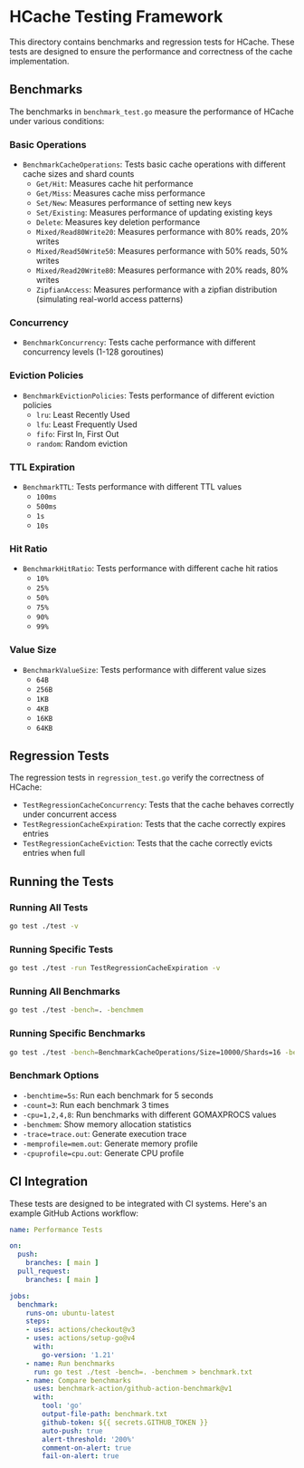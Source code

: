 # HCache Testing Framework

This directory contains benchmarks and regression tests for HCache. These tests are designed to ensure the performance and correctness of the cache implementation.

## Benchmarks

The benchmarks in `benchmark_test.go` measure the performance of HCache under various conditions:

### Basic Operations

- `BenchmarkCacheOperations`: Tests basic cache operations with different cache sizes and shard counts
  - `Get/Hit`: Measures cache hit performance
  - `Get/Miss`: Measures cache miss performance
  - `Set/New`: Measures performance of setting new keys
  - `Set/Existing`: Measures performance of updating existing keys
  - `Delete`: Measures key deletion performance
  - `Mixed/Read80Write20`: Measures performance with 80% reads, 20% writes
  - `Mixed/Read50Write50`: Measures performance with 50% reads, 50% writes
  - `Mixed/Read20Write80`: Measures performance with 20% reads, 80% writes
  - `ZipfianAccess`: Measures performance with a zipfian distribution (simulating real-world access patterns)

### Concurrency

- `BenchmarkConcurrency`: Tests cache performance with different concurrency levels (1-128 goroutines)

### Eviction Policies

- `BenchmarkEvictionPolicies`: Tests performance of different eviction policies
  - `lru`: Least Recently Used
  - `lfu`: Least Frequently Used
  - `fifo`: First In, First Out
  - `random`: Random eviction

### TTL Expiration

- `BenchmarkTTL`: Tests performance with different TTL values
  - `100ms`
  - `500ms`
  - `1s`
  - `10s`

### Hit Ratio

- `BenchmarkHitRatio`: Tests performance with different cache hit ratios
  - `10%`
  - `25%`
  - `50%`
  - `75%`
  - `90%`
  - `99%`

### Value Size

- `BenchmarkValueSize`: Tests performance with different value sizes
  - `64B`
  - `256B`
  - `1KB`
  - `4KB`
  - `16KB`
  - `64KB`

## Regression Tests

The regression tests in `regression_test.go` verify the correctness of HCache:

- `TestRegressionCacheConcurrency`: Tests that the cache behaves correctly under concurrent access
- `TestRegressionCacheExpiration`: Tests that the cache correctly expires entries
- `TestRegressionCacheEviction`: Tests that the cache correctly evicts entries when full

## Running the Tests

### Running All Tests

```bash
go test ./test -v
```

### Running Specific Tests

```bash
go test ./test -run TestRegressionCacheExpiration -v
```

### Running All Benchmarks

```bash
go test ./test -bench=. -benchmem
```

### Running Specific Benchmarks

```bash
go test ./test -bench=BenchmarkCacheOperations/Size=10000/Shards=16 -benchmem
```

### Benchmark Options

- `-benchtime=5s`: Run each benchmark for 5 seconds
- `-count=3`: Run each benchmark 3 times
- `-cpu=1,2,4,8`: Run benchmarks with different GOMAXPROCS values
- `-benchmem`: Show memory allocation statistics
- `-trace=trace.out`: Generate execution trace
- `-memprofile=mem.out`: Generate memory profile
- `-cpuprofile=cpu.out`: Generate CPU profile

## CI Integration

These tests are designed to be integrated with CI systems. Here's an example GitHub Actions workflow:

```yaml
name: Performance Tests

on:
  push:
    branches: [ main ]
  pull_request:
    branches: [ main ]

jobs:
  benchmark:
    runs-on: ubuntu-latest
    steps:
    - uses: actions/checkout@v3
    - uses: actions/setup-go@v4
      with:
        go-version: '1.21'
    - name: Run benchmarks
      run: go test ./test -bench=. -benchmem > benchmark.txt
    - name: Compare benchmarks
      uses: benchmark-action/github-action-benchmark@v1
      with:
        tool: 'go'
        output-file-path: benchmark.txt
        github-token: ${{ secrets.GITHUB_TOKEN }}
        auto-push: true
        alert-threshold: '200%'
        comment-on-alert: true
        fail-on-alert: true
``` 